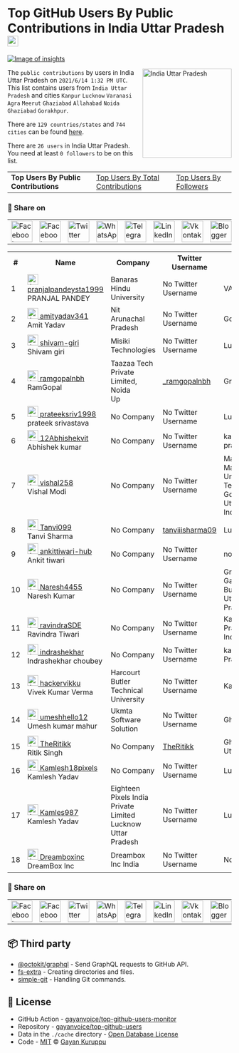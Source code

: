 # Top GitHub Users By Public Contributions in India Uttar Pradesh [<img alt="Image of insights" src="https://github.com/gayanvoice/insights/blob/master/graph/373383893/small/week.png" height="24">](https://github.com/gayanvoice/insights/blob/master/readme/373383893/week.md)
[![Image of insights](https://github.com/gayanvoice/insights/blob/master/svg/373383893/badge.svg)](https://github.com/gayanvoice/insights/blob/master/readme/373383893/week.md)

<a href="https://gayanvoice.github.io/top-github-users/index.html">
	<img align="right" width="200" src="https://upload.wikimedia.org/wikipedia/en/4/41/Flag_of_India.svg" alt="India Uttar Pradesh">
</a>

The `public contributions` by users in India Uttar Pradesh on `2021/6/14 1:32 PM UTC`. This list contains users from `India Uttar Pradesh` and cities `Kanpur` `Lucknow` `Varanasi` `Agra` `Meerut` `Ghaziabad` `Allahabad` `Noida` `Ghaziabad` `Gorakhpur`.

There are `129 countries/states` and `744 cities` can be found [here](https://github.com/gayanvoice/top-github-users).

There are `26 users`  in India Uttar Pradesh. You need at least `0 followers` to be on this list.

<table>
	<tr>
		<td>
			<strong>Top Users By Public Contributions</strong>
		</td>
		<td>
			<a href="https://github.com/gayanvoice/top-github-users/blob/main/markdown/total_contributions/india_uttar pradesh.md">Top Users By Total Contributions</a>
		</td>
		<td>
			<a href="https://github.com/gayanvoice/top-github-users/blob/main/markdown/followers/india_uttar pradesh.md">Top Users By Followers</a>
		</td>
	</tr>
</table>

### 🚀 Share on

<table>
	<tr>
		<td>
			<a href="https://web.facebook.com/sharer.php?t=Top%20GitHub%20Users%20By%20Public%20Contributions%20in%20India%20Uttar%20Pradesh&u=https://github.com/gayanvoice/top-github-users/blob/main/markdown/public_contributions/india_uttar%20pradesh.md&_rdc=1&_rdr">
				<img src="https://github.com/gayanvoice/github-active-users-monitor/raw/master/public/images/icons/facebook.svg" height="48" width="48" alt="Facebook"/>
			</a>
		</td>
		<td>
			<a href="https://www.facebook.com/dialog/send?link=https://github.com/gayanvoice/top-github-users/blob/main/markdown/public_contributions/india_uttar%20pradesh.md&app_id=291494419107518&redirect_uri=https://github.com/gayanvoice/top-github-users/blob/main/markdown/public_contributions/india_uttar%20pradesh.md">
				<img src="https://github.com/gayanvoice/github-active-users-monitor/raw/master/public/images/icons/facebook_messenger.svg" height="48" width="48" alt="Facebook Messenger"/>
			</a>
		</td>
		<td>
			<a href="https://twitter.com/intent/tweet?text=Top%20GitHub%20Users%20By%20Public%20Contributions%20in%20India%20Uttar%20Pradesh&url=https://github.com/gayanvoice/top-github-users/blob/main/markdown/public_contributions/india_uttar%20pradesh.md">
				<img src="https://github.com/gayanvoice/github-active-users-monitor/raw/master/public/images/icons/twitter.svg" height="48" width="48" alt="Twitter"/>
			</a>
		</td>
		<td>
			<a href="https://web.whatsapp.com/send?text=Top%20GitHub%20Users%20By%20Public%20Contributions%20in%20India%20Uttar%20Pradesh https://github.com/gayanvoice/top-github-users/blob/main/markdown/public_contributions/india_uttar%20pradesh.md">
				<img src="https://github.com/gayanvoice/github-active-users-monitor/blob/master/public/images/icons/whatsapp.svg" height="48" width="48" alt="WhatsApp"/>
			</a>
		</td>
		<td>
			<a href="https://t.me/share/url?url=https://github.com/gayanvoice/top-github-users/blob/main/markdown/public_contributions/india_uttar%20pradesh.md&text=Top%20GitHub%20Users%20By%20Public%20Contributions%20in%20India%20Uttar%20Pradesh">
				<img src="https://github.com/gayanvoice/github-active-users-monitor/blob/master/public/images/icons/telegram.svg" height="48" width="48" alt="Telegram"/>
			</a>
		</td>
		<td>
			<a href="https://www.linkedin.com/shareArticle?title=Top%20GitHub%20Users%20By%20Public%20Contributions%20in%20India%20Uttar%20Pradesh&url=https://github.com/gayanvoice/top-github-users/blob/main/markdown/public_contributions/india_uttar%20pradesh.md">
				<img src="https://github.com/gayanvoice/github-active-users-monitor/blob/master/public/images/icons/linkedin.svg" height="48" width="48" alt="LinkedIn"/>
			</a>
		</td>
		<td>
			<a href="https://vk.com/share.php?url=https://github.com/gayanvoice/top-github-users/blob/main/markdown/public_contributions/india_uttar%20pradesh.md">
				<img src="https://github.com/gayanvoice/github-active-users-monitor/blob/master/public/images/icons/vkontakte.svg" height="48" width="48" alt="Vkontakte"/>
			</a>
		</td>
		<td>
			<a href="https://www.blogger.com/blog-this.g?n=List%20of%20most%20active%20github%20users%20based%20on%20public%20contributions%20country%20or%20state&t=Top%20GitHub%20Users%20By%20Public%20Contributions%20in%20India%20Uttar%20Pradesh&u=https://github.com/gayanvoice/top-github-users/blob/main/markdown/public_contributions/india_uttar%20pradesh.md">
				<img src="https://github.com/gayanvoice/github-active-users-monitor/blob/master/public/images/icons/blogger.svg" height="48" width="48" alt="Blogger"/>
			</a>
		</td>
		<td>
			<a href="https://wordpress.com/wp-admin/press-this.php?u=https://github.com/gayanvoice/top-github-users/blob/main/markdown/public_contributions/india_uttar%20pradesh.md&t=Top%20GitHub%20Users%20By%20Public%20Contributions%20in%20India%20Uttar%20Pradesh&s=List%20of%20most%20active%20github%20users%20based%20on%20public%20contributions%20country%20or%20state&i=">
				<img src="https://github.com/gayanvoice/github-active-users-monitor/blob/master/public/images/icons/wordpress.svg" height="48" width="48" alt="Wordpress"/>
			</a>
		</td>
		<td>
			<a href="mailto:recipient name?cc=cc&bcc=bcc&subject=Top%20GitHub%20Users%20By%20Public%20Contributions%20in%20India%20Uttar%20Pradesh&body=List%20of%20most%20active%20github%20users%20based%20on%20public%20contributions%20country%20or%20state-https://github.com/gayanvoice/top-github-users/blob/main/markdown/public_contributions/india_uttar%20pradesh.md">
				<img src="https://github.com/gayanvoice/github-active-users-monitor/blob/master/public/images/icons/gmail.svg" height="48" width="48" alt="Email"/>
			</a>
		</td>
		<td>
			<a href="https://www.reddit.com/submit?title=Top%20GitHub%20Users%20By%20Public%20Contributions%20in%20India%20Uttar%20Pradesh&url=https://github.com/gayanvoice/top-github-users/blob/main/markdown/public_contributions/india_uttar%20pradesh.md">
				<img src="https://github.com/gayanvoice/github-active-users-monitor/blob/master/public/images/icons/reddit.svg" height="48" width="48" alt="Reddit"/>
			</a>
		</td>
	</tr>
</table>

<table>
	<tr>
		<th>#</th>
		<th>Name</th>
		<th>Company</th>
		<th>Twitter Username</th>
		<th>Location</th>
		<th>Public Contributions</th>
	</tr>
	<tr>
		<td>1</td>
		<td>
			<a href="https://github.com/pranjalpandeysta1999">
				<img src="https://avatars.githubusercontent.com/u/68698257?s=72&u=f41974e063d086d6dadf1e776062000486d7b21a&v=4" width="24" alt="Avatar of pranjalpandeysta1999"> pranjalpandeysta1999
			</a><br/>
			PRANJAL PANDEY
		</td>
		<td>Banaras Hindu University </td>
		<td>No Twitter Username</td>
		<td>VARANASI</td>
		<td>115</td>
	</tr>
	<tr>
		<td>2</td>
		<td>
			<a href="https://github.com/amityadav341">
				<img src="https://avatars.githubusercontent.com/u/60851327?s=72&u=c6c59bc453c72b1a5e8231219bdefa7290766d68&v=4" width="24" alt="Avatar of amityadav341"> amityadav341
			</a><br/>
			Amit Yadav
		</td>
		<td>Nit Arunachal Pradesh </td>
		<td>No Twitter Username</td>
		<td>Gorakhpur,UP</td>
		<td>107</td>
	</tr>
	<tr>
		<td>3</td>
		<td>
			<a href="https://github.com/shivam-giri">
				<img src="https://avatars.githubusercontent.com/u/42850214?s=72&u=6f6d0cbd38aad0009cf84738c7358d569a1e3e35&v=4" width="24" alt="Avatar of shivam-giri"> shivam-giri
			</a><br/>
			Shivam giri
		</td>
		<td>Misiki Technologies  </td>
		<td>No Twitter Username</td>
		<td>Lucknow, UP</td>
		<td>88</td>
	</tr>
	<tr>
		<td>4</td>
		<td>
			<a href="https://github.com/ramgopalnbh">
				<img src="https://avatars.githubusercontent.com/u/56515607?s=72&u=2296903b2bb8c234d28878b2b2d46c15f8c6c137&v=4" width="24" alt="Avatar of ramgopalnbh"> ramgopalnbh
			</a><br/>
			RamGopal
		</td>
		<td>Taazaa Tech Private Limited,<br/>Noida<br/>Up<br/></td>
		<td><a href="https://twitter.com/_ramgopalnbh">_ramgopalnbh</a></td>
		<td>Greater Noida</td>
		<td>59</td>
	</tr>
	<tr>
		<td>5</td>
		<td>
			<a href="https://github.com/prateeksriv1998">
				<img src="https://avatars.githubusercontent.com/u/29260514?s=72&u=706a93394e864daacdc051820bd68d3b9c4613b3&v=4" width="24" alt="Avatar of prateeksriv1998"> prateeksriv1998
			</a><br/>
			prateek srivastava
		</td>
		<td>No Company</td>
		<td>No Twitter Username</td>
		<td>Lucknow</td>
		<td>25</td>
	</tr>
	<tr>
		<td>6</td>
		<td>
			<a href="https://github.com/12Abhishekvit">
				<img src="https://avatars.githubusercontent.com/u/54432436?s=72&u=360c89954270e9d5aab138c812230643d96170a1&v=4" width="24" alt="Avatar of 12Abhishekvit"> 12Abhishekvit
			</a><br/>
			Abhishek kumar
		</td>
		<td>No Company</td>
		<td>No Twitter Username</td>
		<td>kanpur ,Utter pradesh</td>
		<td>19</td>
	</tr>
	<tr>
		<td>7</td>
		<td>
			<a href="https://github.com/vishal258">
				<img src="https://avatars.githubusercontent.com/u/41424344?s=72&u=c4e737867eb6493d96ea879e09bceffab6361df5&v=4" width="24" alt="Avatar of vishal258"> vishal258
			</a><br/>
			Vishal Modi
		</td>
		<td>No Company</td>
		<td>No Twitter Username</td>
		<td>Madan Mohan Malaviye University Of Technology Gorakhpur, Uttar pradesh, India</td>
		<td>15</td>
	</tr>
	<tr>
		<td>8</td>
		<td>
			<a href="https://github.com/Tanvi099">
				<img src="https://avatars.githubusercontent.com/u/49403928?s=72&v=4" width="24" alt="Avatar of Tanvi099"> Tanvi099
			</a><br/>
			Tanvi Sharma
		</td>
		<td>No Company</td>
		<td><a href="https://twitter.com/tanviiisharma09">tanviiisharma09</a></td>
		<td>Lucknow,India</td>
		<td>13</td>
	</tr>
	<tr>
		<td>9</td>
		<td>
			<a href="https://github.com/ankittiwari-hub">
				<img src="https://avatars.githubusercontent.com/u/69968249?s=72&u=72a2626b44ebe913ebc4681566f3eacf955d5a56&v=4" width="24" alt="Avatar of ankittiwari-hub"> ankittiwari-hub
			</a><br/>
			Ankit tiwari
		</td>
		<td>No Company</td>
		<td>No Twitter Username</td>
		<td>noida</td>
		<td>12</td>
	</tr>
	<tr>
		<td>10</td>
		<td>
			<a href="https://github.com/Naresh4455">
				<img src="https://avatars.githubusercontent.com/u/73090493?s=72&u=abeb601f7e72af88c0df03ca269917f678771e69&v=4" width="24" alt="Avatar of Naresh4455"> Naresh4455
			</a><br/>
			Naresh Kumar
		</td>
		<td>No Company</td>
		<td>No Twitter Username</td>
		<td>Greater Noida Gautam Budha Nager Uttter Pradesh</td>
		<td>12</td>
	</tr>
	<tr>
		<td>11</td>
		<td>
			<a href="https://github.com/ravindraSDE">
				<img src="https://avatars.githubusercontent.com/u/77202505?s=72&v=4" width="24" alt="Avatar of ravindraSDE"> ravindraSDE
			</a><br/>
			Ravindra Tiwari
		</td>
		<td>No Company</td>
		<td>No Twitter Username</td>
		<td>Kanpur , Utter Pradesh , India.</td>
		<td>11</td>
	</tr>
	<tr>
		<td>12</td>
		<td>
			<a href="https://github.com/indrashekhar">
				<img src="https://avatars.githubusercontent.com/u/83517989?s=72&v=4" width="24" alt="Avatar of indrashekhar"> indrashekhar
			</a><br/>
			Indrashekhar choubey
		</td>
		<td>No Company</td>
		<td>No Twitter Username</td>
		<td>kanpur, Uttar Pradesh</td>
		<td>4</td>
	</tr>
	<tr>
		<td>13</td>
		<td>
			<a href="https://github.com/hackervikku">
				<img src="https://avatars.githubusercontent.com/u/48258217?s=72&u=f5417a91195aeb662dc08681b0c1a380fca9d414&v=4" width="24" alt="Avatar of hackervikku"> hackervikku
			</a><br/>
			Vivek Kumar Verma
		</td>
		<td>Harcourt Butler Technical University<br/></td>
		<td>No Twitter Username</td>
		<td>Kanpur</td>
		<td>2</td>
	</tr>
	<tr>
		<td>14</td>
		<td>
			<a href="https://github.com/umeshhello12">
				<img src="https://avatars.githubusercontent.com/u/43229966?s=72&u=1042f13d6f7dac42b412db2ebb5b390e0205aa7b&v=4" width="24" alt="Avatar of umeshhello12"> umeshhello12
			</a><br/>
			Umesh kumar mahur
		</td>
		<td>Ukmta Software Solution </td>
		<td>No Twitter Username</td>
		<td>Ghaziabad</td>
		<td>2</td>
	</tr>
	<tr>
		<td>15</td>
		<td>
			<a href="https://github.com/TheRitikk">
				<img src="https://avatars.githubusercontent.com/u/56690279?s=72&u=95644674787071f44e9094c6fc18bbecbd8e1baa&v=4" width="24" alt="Avatar of TheRitikk"> TheRitikk
			</a><br/>
			Ritik Singh
		</td>
		<td>No Company</td>
		<td><a href="https://twitter.com/TheRitikk">TheRitikk</a></td>
		<td>Ghaziabad Utter Pradesh</td>
		<td>1</td>
	</tr>
	<tr>
		<td>16</td>
		<td>
			<a href="https://github.com/Kamlesh18pixels">
				<img src="https://avatars.githubusercontent.com/u/82159591?s=72&u=758663b64f95ddb031cc1767c0cd21e58169a86b&v=4" width="24" alt="Avatar of Kamlesh18pixels"> Kamlesh18pixels
			</a><br/>
			Kamlesh Yadav
		</td>
		<td>No Company</td>
		<td>No Twitter Username</td>
		<td>Lucknow</td>
		<td>1</td>
	</tr>
	<tr>
		<td>17</td>
		<td>
			<a href="https://github.com/Kamles987">
				<img src="https://avatars.githubusercontent.com/u/49223380?s=72&u=c0040f4e2565cb1e5b8a1c7c8b58cf61f19623bf&v=4" width="24" alt="Avatar of Kamles987"> Kamles987
			</a><br/>
			Kamlesh Yadav
		</td>
		<td>Eighteen Pixels India Private<br/>Limited<br/>Lucknow<br/>Uttar<br/>Pradesh<br/></td>
		<td>No Twitter Username</td>
		<td>Lucknow</td>
		<td>1</td>
	</tr>
	<tr>
		<td>18</td>
		<td>
			<a href="https://github.com/Dreamboxinc">
				<img src="https://avatars.githubusercontent.com/u/71754096?s=72&u=e32d3f38e66944f062fc204fcb781cfd5be76e01&v=4" width="24" alt="Avatar of Dreamboxinc"> Dreamboxinc
			</a><br/>
			DreamBox Inc
		</td>
		<td>Dreambox Inc India </td>
		<td>No Twitter Username</td>
		<td>Noida</td>
		<td>1</td>
	</tr>
</table>

### 🚀 Share on

<table>
	<tr>
		<td>
			<a href="https://web.facebook.com/sharer.php?t=Top%20GitHub%20Users%20By%20Public%20Contributions%20in%20India%20Uttar%20Pradesh&u=https://github.com/gayanvoice/top-github-users/blob/main/markdown/public_contributions/india_uttar%20pradesh.md&_rdc=1&_rdr">
				<img src="https://github.com/gayanvoice/github-active-users-monitor/raw/master/public/images/icons/facebook.svg" height="48" width="48" alt="Facebook"/>
			</a>
		</td>
		<td>
			<a href="https://www.facebook.com/dialog/send?link=https://github.com/gayanvoice/top-github-users/blob/main/markdown/public_contributions/india_uttar%20pradesh.md&app_id=291494419107518&redirect_uri=https://github.com/gayanvoice/top-github-users/blob/main/markdown/public_contributions/india_uttar%20pradesh.md">
				<img src="https://github.com/gayanvoice/github-active-users-monitor/raw/master/public/images/icons/facebook_messenger.svg" height="48" width="48" alt="Facebook Messenger"/>
			</a>
		</td>
		<td>
			<a href="https://twitter.com/intent/tweet?text=Top%20GitHub%20Users%20By%20Public%20Contributions%20in%20India%20Uttar%20Pradesh&url=https://github.com/gayanvoice/top-github-users/blob/main/markdown/public_contributions/india_uttar%20pradesh.md">
				<img src="https://github.com/gayanvoice/github-active-users-monitor/raw/master/public/images/icons/twitter.svg" height="48" width="48" alt="Twitter"/>
			</a>
		</td>
		<td>
			<a href="https://web.whatsapp.com/send?text=Top%20GitHub%20Users%20By%20Public%20Contributions%20in%20India%20Uttar%20Pradesh https://github.com/gayanvoice/top-github-users/blob/main/markdown/public_contributions/india_uttar%20pradesh.md">
				<img src="https://github.com/gayanvoice/github-active-users-monitor/blob/master/public/images/icons/whatsapp.svg" height="48" width="48" alt="WhatsApp"/>
			</a>
		</td>
		<td>
			<a href="https://t.me/share/url?url=https://github.com/gayanvoice/top-github-users/blob/main/markdown/public_contributions/india_uttar%20pradesh.md&text=Top%20GitHub%20Users%20By%20Public%20Contributions%20in%20India%20Uttar%20Pradesh">
				<img src="https://github.com/gayanvoice/github-active-users-monitor/blob/master/public/images/icons/telegram.svg" height="48" width="48" alt="Telegram"/>
			</a>
		</td>
		<td>
			<a href="https://www.linkedin.com/shareArticle?title=Top%20GitHub%20Users%20By%20Public%20Contributions%20in%20India%20Uttar%20Pradesh&url=https://github.com/gayanvoice/top-github-users/blob/main/markdown/public_contributions/india_uttar%20pradesh.md">
				<img src="https://github.com/gayanvoice/github-active-users-monitor/blob/master/public/images/icons/linkedin.svg" height="48" width="48" alt="LinkedIn"/>
			</a>
		</td>
		<td>
			<a href="https://vk.com/share.php?url=https://github.com/gayanvoice/top-github-users/blob/main/markdown/public_contributions/india_uttar%20pradesh.md">
				<img src="https://github.com/gayanvoice/github-active-users-monitor/blob/master/public/images/icons/vkontakte.svg" height="48" width="48" alt="Vkontakte"/>
			</a>
		</td>
		<td>
			<a href="https://www.blogger.com/blog-this.g?n=List%20of%20most%20active%20github%20users%20based%20on%20public%20contributions%20by%20India%20Uttar%20Pradesh%20or%20state&t=Top%20GitHub%20Users%20By%20Public%20Contributions%20in%20India%20Uttar%20Pradesh&u=https://github.com/gayanvoice/top-github-users/blob/main/markdown/public_contributions/india_uttar%20pradesh.md">
				<img src="https://github.com/gayanvoice/github-active-users-monitor/blob/master/public/images/icons/blogger.svg" height="48" width="48" alt="Blogger"/>
			</a>
		</td>
		<td>
			<a href="https://wordpress.com/wp-admin/press-this.php?u=https://github.com/gayanvoice/top-github-users/blob/main/markdown/public_contributions/india_uttar%20pradesh.md&t=Top%20GitHub%20Users%20By%20Public%20Contributions%20in%20India%20Uttar%20Pradesh&s=List%20of%20most%20active%20github%20users%20based%20on%20public%20contributions%20by%20India%20Uttar%20Pradesh%20or%20state&i=">
				<img src="https://github.com/gayanvoice/github-active-users-monitor/blob/master/public/images/icons/wordpress.svg" height="48" width="48" alt="Wordpress"/>
			</a>
		</td>
		<td>
			<a href="mailto:recipient name?cc=cc&bcc=bcc&subject=Top%20GitHub%20Users%20By%20Public%20Contributions%20in%20India%20Uttar%20Pradesh&body=List%20of%20most%20active%20github%20users%20based%20on%20public%20contributions%20by%20India%20Uttar%20Pradesh%20or%20state-https://github.com/gayanvoice/top-github-users/blob/main/markdown/public_contributions/india_uttar%20pradesh.md">
				<img src="https://github.com/gayanvoice/github-active-users-monitor/blob/master/public/images/icons/gmail.svg" height="48" width="48" alt="Email"/>
			</a>
		</td>
		<td>
			<a href="https://www.reddit.com/submit?title=Top%20GitHub%20Users%20By%20Public%20Contributions%20in%20India%20Uttar%20Pradesh&url=https://github.com/gayanvoice/top-github-users/blob/main/markdown/public_contributions/india_uttar%20pradesh.md">
				<img src="https://github.com/gayanvoice/github-active-users-monitor/blob/master/public/images/icons/reddit.svg" height="48" width="48" alt="Reddit"/>
			</a>
		</td>
	</tr>
</table>

## 📦 Third party

- [@octokit/graphql](https://www.npmjs.com/package/@octokit/graphql) - Send GraphQL requests to GitHub API.
- [fs-extra](https://www.npmjs.com/package/fs-extra) - Creating directories and files.
- [simple-git](https://www.npmjs.com/package/simple-git) - Handling Git commands.
## 📄 License

- GitHub Action - [gayanvoice/top-github-users-monitor](https://github.com/gayanvoice/top-github-users-monitor)
- Repository - [gayanvoice/top-github-users](https://github.com/gayanvoice/top-github-users)
- Data in the `./cache` directory - [Open Database License](https://opendatacommons.org/licenses/odbl/1-0/)
- Code - [MIT](./LICENSE) © [Gayan Kuruppu](https://github.com/gayanvoice)
